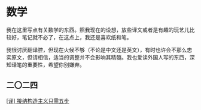 # 数学

我在这里写点有关数学的东西。照我现在的设想，放些译文或者是有趣的玩艺儿比较好，笔记就不必了，在这点上，我还是喜欢纸和笔。

我很讨厌翻译腔，但现在火候不够（不论是中文还是英文），有时也许会不那么忠实原文，但请相信，适当的调整并不会影响其精髓。我也爱读外国人写的东西，深知译笔的重要性，希望你别嫌弃。

## 二〇二四

[[译] 接纳构造主义只需五步](./stages)

